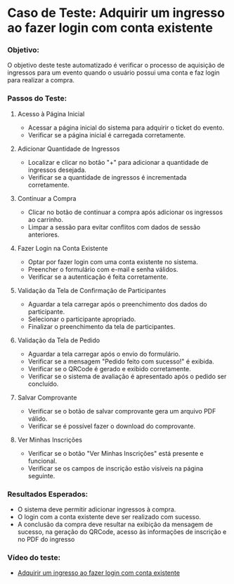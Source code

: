 # Caso de Teste: Adquirir um ingresso ao fazer login com conta existente

### Objetivo:

O objetivo deste teste automatizado é verificar o processo de aquisição de ingressos para um evento quando o usuário possui uma conta e faz login para realizar a compra.


### Passos do Teste:

1.  Acesso à Página Inicial

    -   Acessar a página inicial do sistema para adquirir o ticket do evento.
    -   Verificar se a página inicial é carregada corretamente.
2.  Adicionar Quantidade de Ingressos

    -   Localizar e clicar no botão "+" para adicionar a quantidade de ingressos desejada.
    -   Verificar se a quantidade de ingressos é incrementada corretamente.
3.  Continuar a Compra

    -   Clicar no botão de continuar a compra após adicionar os ingressos ao carrinho.
    -   Limpar a sessão para evitar conflitos com dados de sessão anteriores.
4.  Fazer Login na Conta Existente

    -   Optar por fazer login com uma conta existente no sistema.
    -   Preencher o formulário com e-mail e senha válidos.
    -   Verificar se a autenticação é feita corretamente.
5.  Validação da Tela de Confirmação de Participantes

    -   Aguardar a tela carregar após o preenchimento dos dados do participante.
    -   Selecionar o participante apropriado.
    -   Finalizar o preenchimento da tela de participantes.
6.  Validação da Tela de Pedido

    -   Aguardar a tela carregar após o envio do formulário.
    -   Verificar se a mensagem "Pedido feito com sucesso!" é exibida.
    -   Verificar se o QRCode é gerado e exibido corretamente.
    -   Verificar se o sistema de avaliação é apresentado após o pedido ser concluído.
  
7.  Salvar Comprovante
    -   Verificar se o botão de salvar comprovante gera um arquivo PDF válido.
    -   Verificar se é possível fazer o download do comprovante.
    
8.  Ver Minhas Inscrições

    -   Verificar se o botão "Ver Minhas Inscrições" está presente e funcional.
    -   Verificar se os campos de inscrição estão visíveis na página seguinte.

### Resultados Esperados:

-   O sistema deve permitir adicionar ingressos à compra.
-   O login com a conta existente deve ser realizado com sucesso.
-   A conclusão da compra deve resultar na exibição da mensagem de sucesso, na geração do QRCode, acesso às informações de inscrição e no PDF do ingresso

### Vídeo do teste:

- [Adquirir um ingresso ao fazer login com conta existente](https://onelineplayer.com/player.html?url=https://github.com/GiuliaAmaral/cypress-teste-einscricao-tricentis/raw/main/cypress/videos/1-ingresso-evento/2-login-conta.cy.js.mp4&autoplay=false&autopause=false&muted=false&loop=true&poster=&time=true&progressBar=true&overlay=true&muteButton=true&fullscreenButton=true&style=light&quality=auto&playButton=true)
